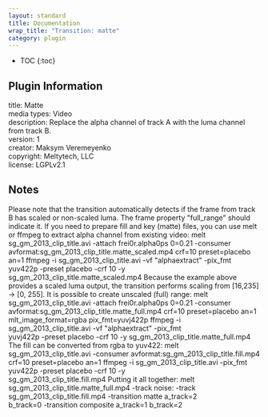 ```yaml
---
layout: standard
title: Documentation
wrap_title: "Transition: matte"
category: plugin
---
```

* TOC
{:toc}

## Plugin Information

title: Matte  
media types:
Video  
description: Replace the alpha channel of track A with the luma channel from track B.  
version: 1  
creator: Maksym Veremeyenko  
copyright: Meltytech, LLC  
license: LGPLv2.1  

## Notes

Please note that the transition automatically detects if the frame
from track B has scaled or non-scaled luma. The frame property
&quot;full_range&quot; should indicate it.
If you need to prepare fill and key (matte) files, you can use melt or
ffmpeg to extract alpha channel from existing video:
melt sg_gm_2013_clip_title.avi -attach frei0r.alpha0ps 0=0.21 -consumer \
  avformat:sg_gm_2013_clip_title.matte_scaled.mp4 crf=10 preset=placebo an=1
ffmpeg -i sg_gm_2013_clip_title.avi -vf &quot;alphaextract&quot; -pix_fmt \
  yuv422p -preset placebo -crf 10 -y sg_gm_2013_clip_title.matte_scaled.mp4
Because the example above provides a scaled luma output, the transition
performs scaling from [16,235] -&gt; [0, 255].
It is possible to create unscaled (full) range:
melt sg_gm_2013_clip_title.avi -attach frei0r.alpha0ps 0=0.21 -consumer \
  avformat:sg_gm_2013_clip_title.matte_full.mp4 crf=10 preset=placebo an=1 \
  mlt_image_format=rgba pix_fmt=yuvj422p
ffmpeg -i sg_gm_2013_clip_title.avi -vf &quot;alphaextract&quot; -pix_fmt \
  yuvj422p -preset placebo -crf 10 -y sg_gm_2013_clip_title.matte_full.mp4
The fill can be converted from rgba to yuv422:
melt sg_gm_2013_clip_title.avi -consumer avformat:sg_gm_2013_clip_title.fill.mp4 \
  crf=10 preset=placebo an=1
ffmpeg -i sg_gm_2013_clip_title.avi -pix_fmt yuv422p -preset placebo -crf 10 -y \
  sg_gm_2013_clip_title.fill.mp4
Putting it all together:
melt sg_gm_2013_clip_title.matte_full.mp4 -track noise: -track \
  sg_gm_2013_clip_title.fill.mp4 -transition matte a_track=2 \
  b_track=0 -transition composite a_track=1 b_track=2

